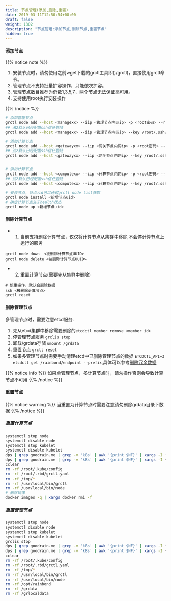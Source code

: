 ```yaml
---
title: 节点管理(添加,删除,重置)
date: 2019-03-11T12:50:54+08:00
draft: false
weight: 1302
description: "节点管理:添加节点,删除节点,重置节点"
hidden: true
---
```


#### 添加节点

{{% notice note %}}
1. 安装节点时，请勿使用之前wget下载的grctl工具即(./grctl)，直接使用grctl命令。
2. 管理节点不支持批量扩容操作，只能依次扩容。
3. 管理节点数目推荐为奇数1,3,5,7，两个节点无法保证高可用。
4. 支持使用root执行安装操作

{{% /notice %}}

```bash
# 添加管理节点
grctl node add --host <managexx> --iip <管理节点内网ip> -p <root密码> --role manage 
## 法2默认已经配置ssh信任登陆
grctl node add --host <managexx> --iip <管理节点内网ip> --key /root/.ssh/id_rsa.pub --role manage

# 添加计算节点
grctl node add --host <gatewayxx> --iip <网关节点内网ip> -p <root密码> --role gateway 
## 法2默认已经配置ssh信任登陆
grctl node add --host <gatewayxx> --iip <网关节点内网ip> --key /root/.ssh/id_rsa.pub --role gateway


# 添加计算节点
grctl node add --host <computexx> --iip <计算节点内网ip> -p <root密码> --role compute
## 法2默认已经配置ssh信任登陆
grctl node add --host <computexx> --iip <计算节点内网ip> --key /root/.ssh/id_rsa.pub --role compute

# 安装节点，节点uid可以通过grctl node list获取
grctl node install <新增节点uid> 
# 确定计算节点处于health状态
grctl node up <新增节点uid> 

```

#### 删除计算节点

- 1. 当前支持删除计算节点，仅仅将计算节点从集群中移除,不会停计算节点上运行的服务

```
grctl node down  <被删除计算节点UUID>
grctl node delete <被删除计算节点UUID>
```

- 2. 重置计算节点(需要先从集群中删除)

```
# 慎重操作，默认会删除数据
ssh <被删除计算节点>
grctl reset
```

#### 删除管理节点

多管理节点时，需要注意etcd服务.

1. 先从etcd集群中移除需要删除的`etcdctl member remove <member id>`
2. 停管理节点服务 `grclis stop`
3. 卸载/grdata存储 `umount /grdata`
4. 重置节点 `grctl reset`
5. 如果多管理节点时需要手动清理etcd中已删除管理节点的数据 `ETCDCTL_API=3 etcdctl get /rainbond/endpoint --prefix`,具体可以参考[删除冗余数据](https://t.goodrain.com/t/topic/834/2)

{{% notice info %}}
如果单管理节点，多计算节点时，请勿操作否则会导致计算节点不可用
{{% /notice %}}


#### 重置节点

{{% notice warning %}}
当重置为计算节点时需要注意请勿删除grdata目录下数据
{{% /notice %}}

##### 重置计算节点

```bash
systemctl stop node
systemctl disable node
systemctl stop kubelet
systemctl disable kubelet
dps | grep goodrain.me | grep -v 'k8s' | awk '{print $NF}' | xargs -I {} systemctl disable {}
dps | grep goodrain.me | grep -v 'k8s' | awk '{print $NF}' | xargs -I {} systemctl stop {}
cclear
rm -rf /root/.kube/config
rm -rf /root/.rbd/grctl.yaml
rm -rf /tmp/*
rm -rf /usr/local/bin/grctl
rm -rf /usr/local/bin/node
# 删除镜像
docker images -q | xargs docker rmi -f
```

##### 重置管理节点

```bash
systemctl stop node
systemctl disable node
systemctl stop kubelet
systemctl disable kubelet
grclis stop
dps | grep goodrain.me | grep -v 'k8s' | awk '{print $NF}' | xargs -I {} systemctl disable {}
dps | grep goodrain.me | grep -v 'k8s' | awk '{print $NF}' | xargs -I {} systemctl stop {}
cclear
rm -rf /root/.kube/config
rm -rf /root/.rbd/grctl.yaml
rm -rf /tmp/*
rm -rf /usr/local/bin/grctl
rm -rf /usr/local/bin/node
rm -rf /opt/rainbond
rm -rf /grdata
rm -rf /grlocaldata
```